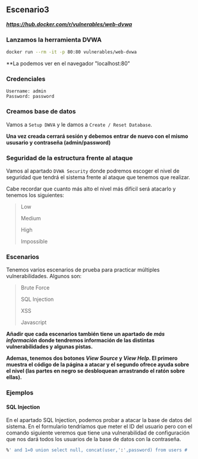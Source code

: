 ## Escenario3

***https://hub.docker.com/r/vulnerables/web-dvwa***



### Lanzamos la herramienta DVWA

```bash
docker run --rm -it -p 80:80 vulnerables/web-dvwa
```

**La podemos ver en el navegador "localhost:80"

### Credenciales

```wiki
Username: admin
Password: password
```



### Creamos base de datos

Vamos a ```Setup DWVA```  y le damos a `Create / Reset Database`.

**Una vez creada cerrará sesión y debemos entrar de nuevo con el mismo ususario y contraseña (admin/password)**



### Seguridad de la estructura frente al ataque

Vamos al apartado ``DVWA Security`` donde podremos escoger el nivel de seguridad que tendrá el sistema frente al ataque que tenemos que realizar.

Cabe recordar que cuanto más alto el nivel más difícil será atacarlo y tenemos los siguientes:

> Low
>
> Medium
>
> High
>
> Impossible



### Escenarios

Tenemos varios escenarios de prueba para practicar múltiples vulnerabilidades. Algunos son:

> Brute Force
>
> SQL Injection
>
> XSS
>
> Javascript

**Añadir que cada escenarios también tiene un apartado de *más información* donde tendremos información de las distintas vulnerabilidades y algunas pistas.**

**Ademas, tenemos dos botones *View Source* y *View Help*. El primero muestra el código de la página a atacar y el segundo ofrece ayuda sobre el nivel (las partes en negro se desbloquean arrastrando el ratón sobre ellas).**



### Ejemplos

#### SQL Injection

En el apartado SQL Injection, podemos probar a atacar la base de datos del sistema. En el formulario tendríamos que meter el ID del usuario pero con el comando siguiente veremos que tiene una vulnerabilidad de configuración que nos dará todos los usuarios de la base de datos con la contraseña.

```bash
%' and 1=0 union select null, concat(user,':',password) from users #
```



